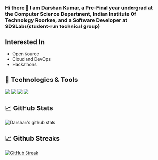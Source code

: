 ### Hi there 👋 I am Darshan Kumar, a Pre-Final year undergrad at the Computer Science Department, Indian Institute Of Technology Roorkee, and a Software Developer at SDSLabs(student-run technical group)

## Interested In
* Open Source
* Cloud and DevOps
* Hackathons

## 🔧 Technologies & Tools
![](https://img.shields.io/badge/Lang-Python-informational?style=flat&logo=python&logoColor=white&color=2bbc8a)
![](https://img.shields.io/badge/Lang-Go-informational?style=flat&logo=go&logoColor=white&color=2bbc8a)
![](https://img.shields.io/badge/Lang-NodeJS-informational?style=flat&logo=node.js&logoColor=white&color=2bbc8a)
![](https://img.shields.io/badge/OS-Linux-informational?style=flat&logo=linux&logoColor=white&color=2bbc8a)

## 📈 GitHub Stats
![Darshan's github stats](https://github-readme-stats.vercel.app/api?username=itsdarshankumar&count_private=true&show_icons=true&bg_color=30,e96443,904e95&title_color=fff&text_color=fff)

## 📈 Github Streaks
[![GitHub Streak](https://github-readme-streak-stats.herokuapp.com?user=itsdarshankumar&theme=dark&hide_border=true)](https://git.io/streak-stats)


<!--
**itsdarshankumar/itsdarshankumar** is a ✨ _special_ ✨ repository because its `README.md` (this file) appears on your GitHub profile.

Here are some ideas to get you started:

- 🔭 I’m currently working on ...
- 🌱 I’m currently learning ...
- 👯 I’m looking to collaborate on ...
- 🤔 I’m looking for help with ...
- 💬 Ask me about ...
- 📫 How to reach me: ...
- 😄 Pronouns: ...
- ⚡ Fun fact: ...
-->
